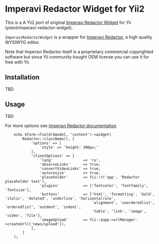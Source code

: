 Imperavi Redactor Widget for Yii2
=================================

This is  a A Yii2 port of original [Imperavi Redactor Widget](https://github.com/yiiext/imperavi-redactor-widget) for Yii (yiiext/imperavi-redactor-widget).

`ImperaviRedactorWidget` is a wrapper for [Imperavi Redactor](http://imperavi.com/redactor/),
a high quality WYSIWYG editor.

Note that Imperavi Redactor itself is a proprietary commercial copyrighted software
but since Yii community bought OEM license you can use it for free with Yii.


Installation
------------

TBD


Usage
-----

TBD

For more options see [Imperavi Redactor documentation](http://imperavi.com/redactor/docs/)

```
    echo $form->field($model, 'content')->widget(
        Redactor::className(), [
            'options' => [
                'style' => 'height: 300px;'
            ],
            'clientOptions' => [
                'lang'              => 'ru',
                'observeLinks'      => true,
                'convertVideoLinks' => true,
                'autoresize'        => true,
                'placeholder'       => Yii::t('app', 'Redactor placeholder text'),
                'plugins'           => ['fontcolor', 'fontfamily', 'fontsize'],
                'buttons'           => ['html', 'formatting', 'bold', 'italic', 'deleted', 'underline', 'horizontalrule',
                                        'alignment', 'unorderedlist', 'orderedlist', 'outdent', 'indent',
                                        'table', 'link', 'image', 'video', 'file'],
                'imageUpload'       => Yii::$app->urlManager->createUrl(['news/upload']),
            ],
        ]
    );
```
